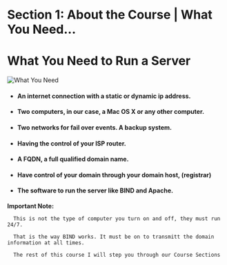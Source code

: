# Section 1: About the Course | What You Need...

# What You Need to Run a Server

![What You Need]({{site.baseurl}}/img/what-you-need-1280x640.png)

 - #### An internet connection with a static or dynamic ip address.
 
 - #### Two computers, in our case, a Mac OS X or any other computer.
 
 - #### Two networks for fail over events. A backup system.
 
 - #### Having the control of your ISP router.
 
 - #### A FQDN, a full qualified domain name.
 
 - #### Have control of your domain through your domain host, (registrar)
 
 - #### The software to run the server like BIND and Apache.
 
 **Important Note:**
 
 	  This is not the type of computer you turn on and off, they must run 24/7.
 
 	  That is the way BIND works. It must be on to transmitt the domain information at all times.

 	  The rest of this course I will step you through our Course Sections

